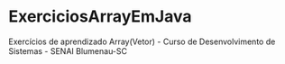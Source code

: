 # ExerciciosArrayEmJava
Exercícios de aprendizado Array(Vetor) - Curso de Desenvolvimento de Sistemas - SENAI Blumenau-SC
